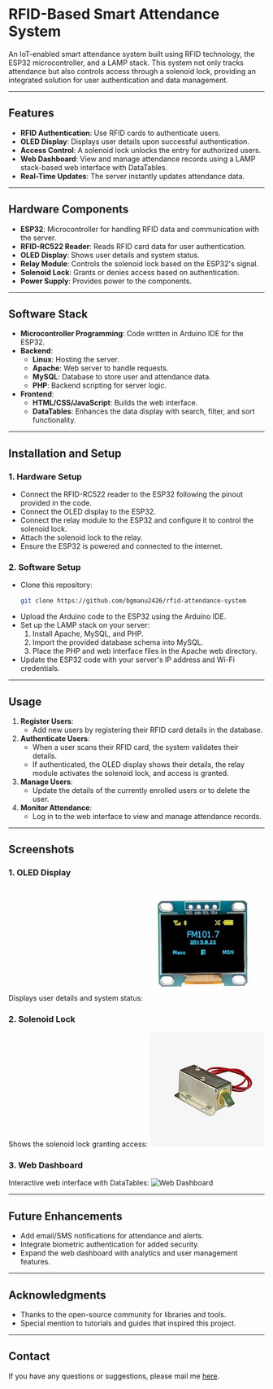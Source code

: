 # RFID-Based Smart Attendance System

An IoT-enabled smart attendance system built using RFID technology, the ESP32 microcontroller, and a LAMP stack. This system not only tracks attendance but also controls access through a solenoid lock, providing an integrated solution for user authentication and data management.

---

## Features
- **RFID Authentication**: Use RFID cards to authenticate users.
- **OLED Display**: Displays user details upon successful authentication.
- **Access Control**: A solenoid lock unlocks the entry for authorized users.
- **Web Dashboard**: View and manage attendance records using a LAMP stack-based web interface with DataTables.
- **Real-Time Updates**: The server instantly updates attendance data.

---

## Hardware Components
- **ESP32**: Microcontroller for handling RFID data and communication with the server.
- **RFID-RC522 Reader**: Reads RFID card data for user authentication.
- **OLED Display**: Shows user details and system status.
- **Relay Module**: Controls the solenoid lock based on the ESP32's signal.
- **Solenoid Lock**: Grants or denies access based on authentication.
- **Power Supply**: Provides power to the components.

---

## Software Stack
- **Microcontroller Programming**: Code written in Arduino IDE for the ESP32.
- **Backend**: 
  - **Linux**: Hosting the server.
  - **Apache**: Web server to handle requests.
  - **MySQL**: Database to store user and attendance data.
  - **PHP**: Backend scripting for server logic.
- **Frontend**: 
  - **HTML/CSS/JavaScript**: Builds the web interface.
  - **DataTables**: Enhances the data display with search, filter, and sort functionality.

---

## Installation and Setup
### 1. **Hardware Setup**
   - Connect the RFID-RC522 reader to the ESP32 following the pinout provided in the code.
   - Connect the OLED display to the ESP32.
   - Connect the relay module to the ESP32 and configure it to control the solenoid lock.
   - Attach the solenoid lock to the relay.
   - Ensure the ESP32 is powered and connected to the internet.

### 2. **Software Setup**
   - Clone this repository:
     ```bash
     git clone https://github.com/bgmanu2426/rfid-attendance-system
     ```
   - Upload the Arduino code to the ESP32 using the Arduino IDE.
   - Set up the LAMP stack on your server:
     1. Install Apache, MySQL, and PHP.
     2. Import the provided database schema into MySQL.
     3. Place the PHP and web interface files in the Apache web directory.
   - Update the ESP32 code with your server's IP address and Wi-Fi credentials.

---

## Usage
1. **Register Users**:
   - Add new users by registering their RFID card details in the database.
2. **Authenticate Users**:
   - When a user scans their RFID card, the system validates their details.
   - If authenticated, the OLED display shows their details, the relay module activates the solenoid lock, and access is granted.
3. **Manage Users**:
   - Update the details of the currently enrolled users or to delete the user.
5. **Monitor Attendance**:
   - Log in to the web interface to view and manage attendance records.

---

## Screenshots

### 1. OLED Display
Displays user details and system status:
![OLED Display](/public/images/oled.png)

### 2. Solenoid Lock
Shows the solenoid lock granting access:
![Solenoid Lock](/public/images/solenoid.png)

### 3. Web Dashboard
Interactive web interface with DataTables:
![Web Dashboard]()

---

## Future Enhancements
- Add email/SMS notifications for attendance and alerts.
- Integrate biometric authentication for added security.
- Expand the web dashboard with analytics and user management features.

---

## Acknowledgments
- Thanks to the open-source community for libraries and tools.
- Special mention to tutorials and guides that inspired this project.

---

## Contact
If you have any questions or suggestions, please mail me [here](mailto:bgmanu2426@gmail.com).

